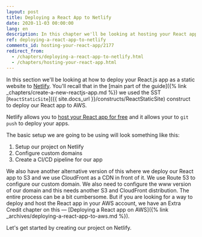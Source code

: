 ```yaml
---
layout: post
title: Deploying a React App to Netlify
date: 2020-11-03 00:00:00
lang: en
description: In this chapter we'll be looking at hosting your React app on Netlify. Our React app is a static site and it's pretty simple to host them.
ref: deploying-a-react-app-to-netlify
comments_id: hosting-your-react-app/2177
redirect_from:
  - /chapters/deploying-a-react-app-to-netlify.html
  - /chapters/hosting-your-react-app.html
---
```


In this section we'll be looking at how to deploy your React.js app as a static website to [Netlify](https://www.netlify.com). You'll recall that in the [main part of the guide]({% link _chapters/create-a-new-reactjs-app.md %}) we used the SST [`ReactStaticSite`]({{ site.docs_url }}/constructs/ReactStaticSite) construct to deploy our React app to AWS.

Netlify allows you to [host your React app for free](https://www.netlify.com/pricing/) and it allows your to `git push` to deploy your apps.

The basic setup we are going to be using will look something like this:

1. Setup our project on Netlify
2. Configure custom domains
3. Create a CI/CD pipeline for our app

We also have another alternative version of this where we deploy our React app to S3 and we use CloudFront as a CDN in front of it. We use Route 53 to configure our custom domain. We also need to configure the www version of our domain and this needs another S3 and CloudFront distribution. The entire process can be a bit cumbersome. But if you are looking for a way to deploy and host the React app in your AWS account, we have an Extra Credit chapter on this — [Deploying a React app on AWS]({% link _archives/deploying-a-react-app-to-aws.md %}).

Let's get started by creating our project on Netlify.
